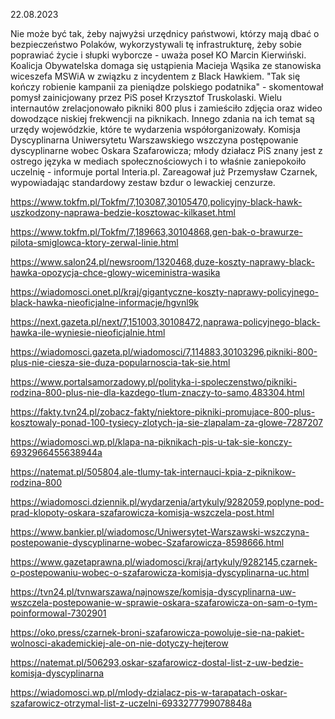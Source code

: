22.08.2023

Nie może być tak, żeby najwyżsi urzędnicy państwowi, którzy mają dbać o bezpieczeństwo Polaków, wykorzystywali tę infrastrukturę, żeby sobie poprawiać życie i słupki wyborcze - uważa poseł KO Marcin Kierwiński. Koalicja Obywatelska domaga się ustąpienia Macieja Wąsika ze stanowiska wiceszefa MSWiA w związku z incydentem z Black Hawkiem. "Tak się kończy robienie kampanii za pieniądze polskiego podatnika" - skomentował pomysł zainicjowany przez PiS poseł Krzysztof Truskolaski. Wielu internautów zrelacjonowało pikniki 800 plus i zamieściło zdjęcia oraz wideo dowodzące niskiej frekwencji na piknikach. Innego zdania na ich temat są urzędy wojewódzkie, które te wydarzenia współorganizowały. Komisja Dyscyplinarna Uniwersytetu Warszawskiego wszczyna postępowanie dyscyplinarne wobec Oskara Szafarowicza; młody działacz PiS znany jest z ostrego języka w mediach społecznościowych i to właśnie zaniepokoiło uczelnię - informuje portal Interia.pl. Zareagował już Przemysław Czarnek, wypowiadając standardowy zestaw bzdur o lewackiej cenzurze.

https://www.tokfm.pl/Tokfm/7,103087,30105470,policyjny-black-hawk-uszkodzony-naprawa-bedzie-kosztowac-kilkaset.html

https://www.tokfm.pl/Tokfm/7,189663,30104868,gen-bak-o-brawurze-pilota-smiglowca-ktory-zerwal-linie.html

https://www.salon24.pl/newsroom/1320468,duze-koszty-naprawy-black-hawka-opozycja-chce-glowy-wiceministra-wasika

https://wiadomosci.onet.pl/kraj/gigantyczne-koszty-naprawy-policyjnego-black-hawka-nieoficjalne-informacje/hgvnl9k

https://next.gazeta.pl/next/7,151003,30108472,naprawa-policyjnego-black-hawka-ile-wyniesie-nieoficjalnie.html

https://wiadomosci.gazeta.pl/wiadomosci/7,114883,30103296,pikniki-800-plus-nie-ciesza-sie-duza-popularnoscia-tak-sie.html

https://www.portalsamorzadowy.pl/polityka-i-spoleczenstwo/pikniki-rodzina-800-plus-nie-dla-kazdego-tlum-znaczy-to-samo,483304.html

https://fakty.tvn24.pl/zobacz-fakty/niektore-pikniki-promujace-800-plus-kosztowaly-ponad-100-tysiecy-zlotych-ja-sie-zlapalam-za-glowe-7287207

https://wiadomosci.wp.pl/klapa-na-piknikach-pis-u-tak-sie-konczy-6932966455638944a

https://natemat.pl/505804,ale-tlumy-tak-internauci-kpia-z-piknikow-rodzina-800

https://wiadomosci.dziennik.pl/wydarzenia/artykuly/9282059,poplyne-pod-prad-klopoty-oskara-szafarowicza-komisja-wszczela-post.html

https://www.bankier.pl/wiadomosc/Uniwersytet-Warszawski-wszczyna-postepowanie-dyscyplinarne-wobec-Szafarowicza-8598666.html

https://www.gazetaprawna.pl/wiadomosci/kraj/artykuly/9282145,czarnek-o-postepowaniu-wobec-o-szafarowicza-komisja-dyscyplinarna-uc.html

https://tvn24.pl/tvnwarszawa/najnowsze/komisja-dyscyplinarna-uw-wszczela-postepowanie-w-sprawie-oskara-szafarowicza-on-sam-o-tym-poinformowal-7302901

https://oko.press/czarnek-broni-szafarowicza-powoluje-sie-na-pakiet-wolnosci-akademickiej-ale-on-nie-dotyczy-hejterow

https://natemat.pl/506293,oskar-szafarowicz-dostal-list-z-uw-bedzie-komisja-dyscyplinarna

https://wiadomosci.wp.pl/mlody-dzialacz-pis-w-tarapatach-oskar-szafarowicz-otrzymal-list-z-uczelni-6933277799078848a